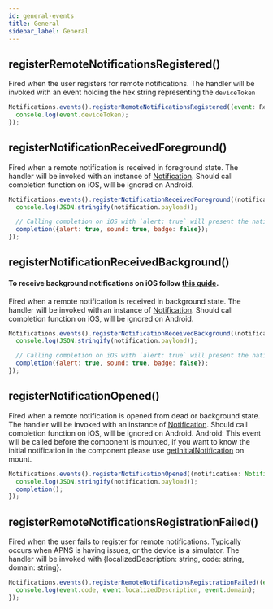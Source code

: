 ```yaml
---
id: general-events
title: General
sidebar_label: General
---
```


## registerRemoteNotificationsRegistered()
Fired when the user registers for remote notifications. The handler will be invoked with an event holding the hex string representing the `deviceToken`

```js
Notifications.events().registerRemoteNotificationsRegistered((event: Registered) => {
  console.log(event.deviceToken);
});
```

## registerNotificationReceivedForeground()
Fired when a remote notification is received in foreground state. The handler will be invoked with an instance of [Notification](notification-obj).
Should call completion function on iOS, will be ignored on Android.

```js
Notifications.events().registerNotificationReceivedForeground((notification: Notification, completion: (response: NotificationCompletion) => void) => {
  console.log(JSON.stringify(notification.payload));

  // Calling completion on iOS with `alert: true` will present the native iOS inApp notification.
  completion({alert: true, sound: true, badge: false});
});
```

## registerNotificationReceivedBackground()
#### To receive background notifications on iOS follow [this guide](https://developer.apple.com/documentation/usernotifications/setting_up_a_remote_notification_server/pushing_background_updates_to_your_app).
Fired when a remote notification is received in background state. The handler will be invoked with an instance of [Notification](notification-obj).
Should call completion function on iOS, will be ignored on Android.

```js
Notifications.events().registerNotificationReceivedBackground((notification: Notification, completion: (response: NotificationCompletion) => void) => {
  console.log(JSON.stringify(notification.payload));

  // Calling completion on iOS with `alert: true` will present the native iOS inApp notification.
  completion({alert: true, sound: true, badge: false});
});
```

## registerNotificationOpened()
Fired when a remote notification is opened from dead or background state. The handler will be invoked with an instance of [Notification](notification-obj).
Should call completion function on iOS, will be ignored on Android.
Android: This event will be called before the component is mounted, if you want to know the initial notification in the component please use [getInitialNotification](general-api#getInitialNotification) on mount.

```js
Notifications.events().registerNotificationOpened((notification: Notification, completion: () => void) => {
  console.log(JSON.stringify(notification.payload));
  completion();
});
```

## registerRemoteNotificationsRegistrationFailed()
Fired when the user fails to register for remote notifications. Typically occurs when APNS is having issues, or the device is a simulator. The handler will be invoked with {localizedDescription: string, code: string, domain: string}.

```js
Notifications.events().registerRemoteNotificationsRegistrationFailed((event: RegistrationError) => {
  console.log(event.code, event.localizedDescription, event.domain);
});
```